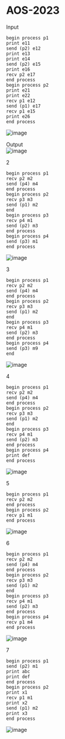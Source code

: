 # AOS-2023

Input<br>
```
begin process p1
print e11
send (p2) e12
print e13
print e14
send (p2) e15
print e16
recv p2 e17
end process
begin process p2
print e21
print e22
recv p1 e12
send (p1) e17
recv p1 e15
print e26
end process
```
![image](https://github.com/Richa-iitr/AOS-2023/assets/76250660/46f69333-8583-49a9-9ec3-55782a787331)

Output <br>
![image](https://github.com/Richa-iitr/AOS-2023/assets/76250660/8c4e85a7-591f-4f09-b711-f86a3593122d)

2
```
begin process p1
recv p2 m2
send (p4) m4
end process
begin process p2
recv p3 m3
send (p1) m2
end
begin process p3
recv p4 m1
send (p2) m3
end process
begin process p4
send (p3) m1
end process
```
![image](https://github.com/Richa-iitr/AOS-2023/assets/76250660/56f79084-846b-41b9-b6cf-e6a602507f46)

3
```
begin process p1
recv p2 m2
send (p4) m4
end process
begin process p2
recv p3 m3
send (p1) m2
end
begin process p3
recv p4 m1
send (p2) m3
end process
begin process p4
send (p3) m9
end
```
![image](https://github.com/Richa-iitr/AOS-2023/assets/76250660/710a6649-17bb-4cf1-bc2d-71e0f0cc24c2)

4
```
begin process p1
recv p2 m2
send (p4) m4
end process
begin process p2
recv p3 m3
send (p1) m2
end
begin process p3
recv p4 m1
send (p2) m3
end process
begin process p4
print def
end process
```
![image](https://github.com/Richa-iitr/AOS-2023/assets/76250660/dd194fa4-25c8-4ab8-8771-71fbbf25a6aa)

5
```
begin process p1
recv p2 m2
end process
begin process p2
recv p1 m1
end process
```
![image](https://github.com/Richa-iitr/AOS-2023/assets/76250660/1f9a4a71-8bba-414b-b32b-d59d069f9310)

6
```
begin process p1
recv p2 m2
send (p4) m4
end process
begin process p2
recv p3 m3
send (p1) m2
end
begin process p3
recv p4 m1
send (p2) m3
end process
begin process p4
recv p1 m4
end process
```
![image](https://github.com/Richa-iitr/AOS-2023/assets/76250660/960206af-ec68-44c6-af14-8addec72e834)

7
```
begin process p1
send (p2) m1
print abc
print def
end process
begin process p2
print x1
recv p1 m1
print x2
send (p1) m2
print x3
end process
```
![image](https://github.com/Richa-iitr/AOS-2023/assets/76250660/42f86ecd-fe86-44be-a832-bed03768d4d3)


